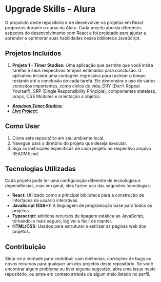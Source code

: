 # Upgrade Skills - Alura

O propósito deste repositório e de desenvolver os projetos em React propostos durante o curso da Alura. Cada projeto aborda diferentes aspectos do desenvolvimento com React e foi projetado para ajudar a aprender e aprimorar suas habilidades nessa biblioteca JavaScript.

## Projetos Incluídos

1. **Projeto 1 - Timer Studies:** Uma aplicação que permite que você insira tarefas e seus respectivos tempos estimados para conclusão. O aplicativo iniciará uma contagem regressiva para rastrear o tempo restante até a conclusão de cada tarefa. Ele demonstra o uso de vários conceitos importantes, como ciclos de vida, DRY (Don't Repeat Yourself), SRP (Single Responsibility Principle), componentes stateless, props, CSS Modules e orientação a objetos.
- ***[Arquivos Timer Studies:](https://github.com/patrickluizdev/alura-react-skills/tree/main/timer-studies)***
- ***[Live Project:](http://timerstudies.rf.gd/)***



## Como Usar

1. Clone este repositório em seu ambiente local.
2. Navegue para o diretório do projeto que deseja executar.
3. Siga as instruções específicas de cada projeto no respectivo arquivo README.md.

## Tecnologias Utilizadas

Cada projeto pode ter uma configuração diferente de tecnologias e dependências, mas em geral, eles fazem uso das seguintes tecnologias:

- **React:** Utilizado como a principal biblioteca para a construção de interfaces de usuário interativas.
- **JavaScript (ES6+):** A linguagem de programação base para todos os projetos.
- **Typescript:** adiciona recursos de tipagem estática ao JavaScript, tornando-o mais seguro, legível e fácil de manter. 
- **HTML/CSS:** Usados para estruturar e estilizar as páginas web dos projetos.

## Contribuição

Sinta-se à vontade para contribuir com melhorias, correções de bugs ou novos recursos para qualquer um dos projetos deste repositório. Se você encontrar algum problema ou tiver alguma sugestão, abra uma issue neste repositório, ou entre em contato através de algum meio listado no perfil.